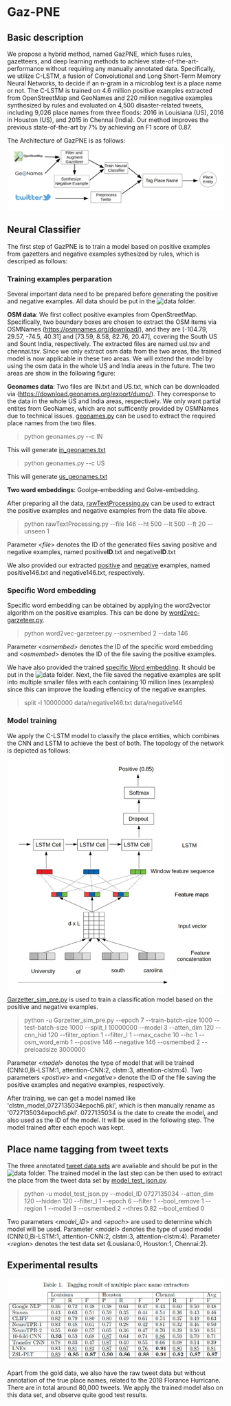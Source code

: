 # Gaz-PNE
## Basic description
We propose a hybrid method, named GazPNE, which fuses rules, gazetteers, and deep learning methods to achieve state-of-the-art-performance without requiring any manually annotated data. Specifically,  we  utilize C-LSTM,  a  fusion  of  Convolutional  and  Long  Short-Term Memory Neural Networks, to decide if an n-gram in a microblog text is a place name or not. The C-LSTM is trained on 4.6 million positive examples extracted from OpenStreetMap and GeoNames and 220 million negative examples synthesized by rules and  evaluated  on  4,500  disaster-related  tweets,  including  9,026 place names from three floods: 2016 in Louisiana (US), 2016 in Houston (US), and 2015 in Chennai (India). Our method improves the previous state-of-the-art by 7\% by achieving an F1 score of 0.87.

The Architecture of GazPNE is as follows:
![Screenshot](figure/workflow.jpg)

## Neural Classifier
The first step of GazPNE is to train a model based on positive examples from gazetters and negative examples sythesized by rules, which is descriped as follows:
### Training examples perparation
Several important data need to be prepared before generating the positive and negative examples. All data should be put in the ![data](data) folder.

**OSM data**: We first collect positive examples from OpenStreetMap. Specifically, two boundary boxes are chosen to extract the OSM items via OSMNames (https://osmnames.org/download/), and  they are [-104.79, 29.57, -74.5, 40.31] and [73.59, 8.58, 82.76, 20.47], covering the South US and Sount India, respectively. The extracted files are named usl.tsv and chennai.tsv. Since we only extract osm data from the two areas, the trained model is now applicable in these two areas. We will extend the model by using the osm data in the whole US and India areas in the future. The two areas are show in the following figure:


**Geonames data**: Two files are IN.txt and US.txt, which can be downloaded via (https://download.geonames.org/export/dump/). They corresponse to the data in the whole US and India areas, respectively. We only want partial entites from GeoNames, which are not sufficently provided by OSMNames due to technical issues. [geonames.py](geonames.py) can be used to extract the required place names from the two files.
 > python geonames.py --c IN
 
 This will generate [in_geonames.txt](data/in_geonames.txt) 
 
 > python geonames.py --c US

This will generate [us_geonames.txt](data/us_geonames.txt) 

**Two word embeddings**: Goolge-embedding and Golve-embedding.

After preparing all the data, [rawTextProcessing.py](rawTextProcessing.py) can be used to extract the positive examples and negative examples from the data file above. 

 > python rawTextProcessing.py --file 146 --ht 500 --lt 500 --ft 20 --unseen 1
 
Parameter <*file*> denotes the ID of the generated files saving positive and negative examples, named positive**ID**.txt and negative**ID**.txt

We also provided our extracted [positive](https://drive.google.com/file/d/1YQaY9WMYAaPdasx5fz1Namx2XIxjkWIf/view?usp=sharing) and [negative](https://drive.google.com/file/d/1KF5DEOwWq1D7QE9T-CLWy7X1fXJ9-x6S/view?usp=sharing) examples, named positive146.txt and negative146.txt, respectively.

### Specific Word embedding
Specific word embedding can be obtained by applying the word2vector algorithm on the positive examples. This can be done by [word2vec-garzeteer.py](word2vec-garzeteer.py).

 > python word2vec-garzeteer.py --osmembed 2 --data 146

Parameter <*osmembed*> denotes the ID of the specific word embedding and <*osmembed*> denotes the ID of the file saving the positive examples.

We have also provided the trained [specific Word embedding](https://drive.google.com/file/d/1xWl87ggoQIysydrXXqgRPr2rB4yzw8GU/view?usp=sharing). It should be put in the ![data](data) folder.
Next, the file saved the negative examples are split into multiple smaller files with each containing 10 million lines (examples) since this can improve the loading effencicy of the negative examples.

 > split -l 10000000 data/negative146.txt data/negative146
 
### Model training
We apply the C-LSTM  model to classify the place entities, which combines the CNN and LSTM to achieve the best of both. The topology of the network is depicted as follows:
![Screenshot](figure/architecture.jpg)
[Garzetter_sim_pre.py](Garzetter_sim_pre.py) is used to train a classification model based on the positive and negative examples.

 > python -u Garzetter_sim_pre.py --epoch 7 --train-batch-size 1000 --test-batch-size 1000 --split_l 10000000 --model 3 --atten_dim 120 --cnn_hid 120  --filter_option 1 --filter_l 1 --max_cache 10 --hc 1 --osm_word_emb 1 --postive 146 --negative 146 --osmembed 2 --preloadsize 3000000

Parameter <*model*> denotes the type of model that will be trained (CNN:0,Bi-LSTM:1, attention-CNN:2, clstm:3, attention-clstm:4). Two parameters <*postive*> and <*negative*> denote the ID of the file saving the positive examples and negative examples, respectively.

After training, we can get a model named like 'clstm_model_0727135034epoch6.pkl', which is then manually rename as '0727135034epoch6.pkl'. 0727135034 is the date to create the model, and also used as the ID of the model. It will be used in the following step. The model trained after each epoch was kept. 

## Place name tagging from tweet texts
The three annotated [tweet data sets](https://rebrand.ly/LocationsDataset) are avaliable and should be put in the ![data](data) folder. The trained model in the last step can be then used to extract the place from the tweet data set by [model_test_json.py](model_test_json.py).

> python -u model_test_json.py --model_ID 0727135034 --atten_dim 120 --hidden 120 --filter_l 1 --epoch 6 --filter 1 --bool_remove 1  --region 1 --model 3 --osmembed 2 --thres 0.82 --bool_embed 0

Two parameters <*model_ID*> and <*epoch*> are used to determine which model will be used. Parameter <*model*> denotes the type of used model (CNN:0,Bi-LSTM:1, attention-CNN:2, clstm:3, attention-clstm:4). Parameter <*region*> denotes the test data set (Lousiana:0, Houston:1, Chennai:2). 

## Experimental results

![Screenshot](figure/597627196.jpg)

Apart from the gold data, we also have the raw tweet data but without annotation of the true place names, related to the 2018 Florance Hurricane. There are in total around 80,000 tweets.
We apply the trained model also on this data set, and observe quite good test results.
